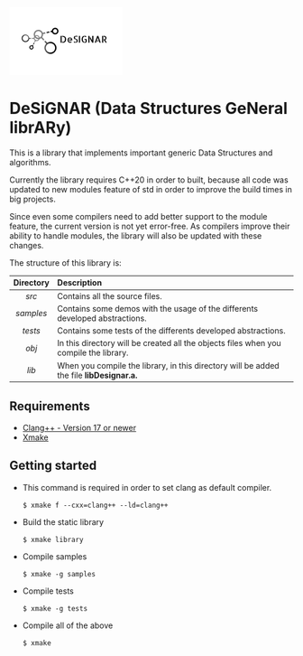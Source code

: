 ![logo](logo.png)

# DeSiGNAR (Data Structures GeNeral librARy)

This is a library that implements important generic Data Structures and
algorithms.

Currently the library requires C++20 in order to built, because 
all code was updated to new modules feature of std in order to improve
the build times in big projects. 

Since even some compilers need to add better support to the module feature, the current version is not yet error-free. As compilers improve their ability to handle modules, the library will also be updated with these changes.

The structure of this library is:

| Directory        | Description|
| :-------------: |:-------------|
| *src*      | Contains all the source files. |
| *samples* | Contains some demos with the usage of the differents developed abstractions.|
| *tests* | Contains some tests of the differents developed abstractions.|
| *obj* |In this directory will be created all the objects files when you compile the library.|
| *lib* |When you compile the library, in this directory will be added the file **libDesignar.a.**|


## Requirements
  - [Clang++ - Version 17 or newer](https://apt.llvm.org/)
  - [Xmake](https://xmake.io/#/guide/installation)

## Getting started

- This command is required in order to set clang as default compiler.
  ```shell
  $ xmake f --cxx=clang++ --ld=clang++
  ```


- Build the static library

  ```shell
  $ xmake library
  ```

- Compile samples 

  ```shell
  $ xmake -g samples
  ```

- Compile tests

  ```shell
  $ xmake -g tests
  ```

- Compile all of the above

  ```shell
  $ xmake
  ```
